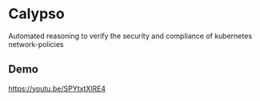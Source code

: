 # Calypso
Automated reasoning to verify the security and compliance of kubernetes network-policies

## Demo
https://youtu.be/SPYtxtXlRE4

